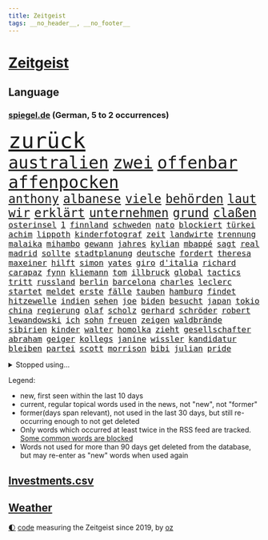 ```yaml
---
title: Zeitgeist
tags: __no_header__, __no_footer__
---
```


# [Zeitgeist](https://oliz.io/zeitgeist/)

## Language

<h3><a href="https://www.spiegel.de" target="_blank">spiegel.de</a> (German, 5 to 2 occurrences)</h3>
<p style="font-family:monospace">
<span style="font-size:32pt"><a href="news_links.html#zurück" class="current">zurück</a></span>
<br>
<span style="font-size:25pt"><a href="news_links.html#australien" class="current">australien</a></span>
<span style="font-size:25pt"><a href="news_links.html#zwei" class="current">zwei</a></span>
<span style="font-size:25pt"><a href="news_links.html#offenbar" class="current">offenbar</a></span>
<span style="font-size:25pt"><a href="news_links.html#affenpocken" class="current">affenpocken</a></span>
<br>
<span style="font-size:18pt"><a href="news_links.html#anthony" class="current">anthony</a></span>
<span style="font-size:18pt"><a href="news_links.html#albanese" class="new">albanese</a></span>
<span style="font-size:18pt"><a href="news_links.html#viele" class="current">viele</a></span>
<span style="font-size:18pt"><a href="news_links.html#behörden" class="current">behörden</a></span>
<span style="font-size:18pt"><a href="news_links.html#laut" class="current">laut</a></span>
<span style="font-size:18pt"><a href="news_links.html#wir" class="current">wir</a></span>
<span style="font-size:18pt"><a href="news_links.html#erklärt" class="current">erklärt</a></span>
<span style="font-size:18pt"><a href="news_links.html#unternehmen" class="current">unternehmen</a></span>
<span style="font-size:18pt"><a href="news_links.html#grund" class="current">grund</a></span>
<span style="font-size:18pt"><a href="news_links.html#claßen" class="new">claßen</a></span>
<br>
<span style="font-size:12pt"><a href="news_links.html#osterinsel" class="new">osterinsel</a></span>
<span style="font-size:12pt"><a href="news_links.html#1" class="current">1</a></span>
<span style="font-size:12pt"><a href="news_links.html#finnland" class="current">finnland</a></span>
<span style="font-size:12pt"><a href="news_links.html#schweden" class="current">schweden</a></span>
<span style="font-size:12pt"><a href="news_links.html#nato" class="current">nato</a></span>
<span style="font-size:12pt"><a href="news_links.html#blockiert" class="current">blockiert</a></span>
<span style="font-size:12pt"><a href="news_links.html#türkei" class="current">türkei</a></span>
<span style="font-size:12pt"><a href="news_links.html#achim" class="current">achim</a></span>
<span style="font-size:12pt"><a href="news_links.html#lippoth" class="new">lippoth</a></span>
<span style="font-size:12pt"><a href="news_links.html#kinderfotograf" class="new">kinderfotograf</a></span>
<span style="font-size:12pt"><a href="news_links.html#zeit" class="current">zeit</a></span>
<span style="font-size:12pt"><a href="news_links.html#landwirte" class="current">landwirte</a></span>
<span style="font-size:12pt"><a href="news_links.html#trennung" class="current">trennung</a></span>
<span style="font-size:12pt"><a href="news_links.html#malaika" class="new">malaika</a></span>
<span style="font-size:12pt"><a href="news_links.html#mihambo" class="new">mihambo</a></span>
<span style="font-size:12pt"><a href="news_links.html#gewann" class="current">gewann</a></span>
<span style="font-size:12pt"><a href="news_links.html#jahres" class="current">jahres</a></span>
<span style="font-size:12pt"><a href="news_links.html#kylian" class="current">kylian</a></span>
<span style="font-size:12pt"><a href="news_links.html#mbappé" class="current">mbappé</a></span>
<span style="font-size:12pt"><a href="news_links.html#sagt" class="current">sagt</a></span>
<span style="font-size:12pt"><a href="news_links.html#real" class="current">real</a></span>
<span style="font-size:12pt"><a href="news_links.html#madrid" class="current">madrid</a></span>
<span style="font-size:12pt"><a href="news_links.html#sollte" class="current">sollte</a></span>
<span style="font-size:12pt"><a href="news_links.html#stadtplanung" class="new">stadtplanung</a></span>
<span style="font-size:12pt"><a href="news_links.html#deutsche" class="current">deutsche</a></span>
<span style="font-size:12pt"><a href="news_links.html#fordert" class="current">fordert</a></span>
<span style="font-size:12pt"><a href="news_links.html#theresa" class="new">theresa</a></span>
<span style="font-size:12pt"><a href="news_links.html#maxeiner" class="new">maxeiner</a></span>
<span style="font-size:12pt"><a href="news_links.html#hilft" class="current">hilft</a></span>
<span style="font-size:12pt"><a href="news_links.html#simon" class="current">simon</a></span>
<span style="font-size:12pt"><a href="news_links.html#yates" class="current">yates</a></span>
<span style="font-size:12pt"><a href="news_links.html#giro" class="current">giro</a></span>
<span style="font-size:12pt"><a href="news_links.html#d'italia" class="current">d'italia</a></span>
<span style="font-size:12pt"><a href="news_links.html#richard" class="current">richard</a></span>
<span style="font-size:12pt"><a href="news_links.html#carapaz" class="new">carapaz</a></span>
<span style="font-size:12pt"><a href="news_links.html#fynn" class="current">fynn</a></span>
<span style="font-size:12pt"><a href="news_links.html#kliemann" class="current">kliemann</a></span>
<span style="font-size:12pt"><a href="news_links.html#tom" class="current">tom</a></span>
<span style="font-size:12pt"><a href="news_links.html#illbruck" class="new">illbruck</a></span>
<span style="font-size:12pt"><a href="news_links.html#global" class="current">global</a></span>
<span style="font-size:12pt"><a href="news_links.html#tactics" class="new">tactics</a></span>
<span style="font-size:12pt"><a href="news_links.html#tritt" class="current">tritt</a></span>
<span style="font-size:12pt"><a href="news_links.html#russland" class="current">russland</a></span>
<span style="font-size:12pt"><a href="news_links.html#berlin" class="current">berlin</a></span>
<span style="font-size:12pt"><a href="news_links.html#barcelona" class="current">barcelona</a></span>
<span style="font-size:12pt"><a href="news_links.html#charles" class="current">charles</a></span>
<span style="font-size:12pt"><a href="news_links.html#leclerc" class="current">leclerc</a></span>
<span style="font-size:12pt"><a href="news_links.html#startet" class="current">startet</a></span>
<span style="font-size:12pt"><a href="news_links.html#meldet" class="current">meldet</a></span>
<span style="font-size:12pt"><a href="news_links.html#erste" class="current">erste</a></span>
<span style="font-size:12pt"><a href="news_links.html#fälle" class="current">fälle</a></span>
<span style="font-size:12pt"><a href="news_links.html#tauben" class="new">tauben</a></span>
<span style="font-size:12pt"><a href="news_links.html#hamburg" class="current">hamburg</a></span>
<span style="font-size:12pt"><a href="news_links.html#findet" class="current">findet</a></span>
<span style="font-size:12pt"><a href="news_links.html#hitzewelle" class="current">hitzewelle</a></span>
<span style="font-size:12pt"><a href="news_links.html#indien" class="current">indien</a></span>
<span style="font-size:12pt"><a href="news_links.html#sehen" class="current">sehen</a></span>
<span style="font-size:12pt"><a href="news_links.html#joe" class="current">joe</a></span>
<span style="font-size:12pt"><a href="news_links.html#biden" class="current">biden</a></span>
<span style="font-size:12pt"><a href="news_links.html#besucht" class="current">besucht</a></span>
<span style="font-size:12pt"><a href="news_links.html#japan" class="current">japan</a></span>
<span style="font-size:12pt"><a href="news_links.html#tokio" class="current">tokio</a></span>
<span style="font-size:12pt"><a href="news_links.html#china" class="current">china</a></span>
<span style="font-size:12pt"><a href="news_links.html#regierung" class="current">regierung</a></span>
<span style="font-size:12pt"><a href="news_links.html#olaf" class="current">olaf</a></span>
<span style="font-size:12pt"><a href="news_links.html#scholz" class="current">scholz</a></span>
<span style="font-size:12pt"><a href="news_links.html#gerhard" class="current">gerhard</a></span>
<span style="font-size:12pt"><a href="news_links.html#schröder" class="current">schröder</a></span>
<span style="font-size:12pt"><a href="news_links.html#robert" class="current">robert</a></span>
<span style="font-size:12pt"><a href="news_links.html#lewandowski" class="current">lewandowski</a></span>
<span style="font-size:12pt"><a href="news_links.html#ich" class="current">ich</a></span>
<span style="font-size:12pt"><a href="news_links.html#sohn" class="current">sohn</a></span>
<span style="font-size:12pt"><a href="news_links.html#freuen" class="current">freuen</a></span>
<span style="font-size:12pt"><a href="news_links.html#zeigen" class="current">zeigen</a></span>
<span style="font-size:12pt"><a href="news_links.html#waldbrände" class="current">waldbrände</a></span>
<span style="font-size:12pt"><a href="news_links.html#sibirien" class="current">sibirien</a></span>
<span style="font-size:12pt"><a href="news_links.html#kinder" class="current">kinder</a></span>
<span style="font-size:12pt"><a href="news_links.html#walter" class="current">walter</a></span>
<span style="font-size:12pt"><a href="news_links.html#homolka" class="current">homolka</a></span>
<span style="font-size:12pt"><a href="news_links.html#zieht" class="current">zieht</a></span>
<span style="font-size:12pt"><a href="news_links.html#gesellschafter" class="new">gesellschafter</a></span>
<span style="font-size:12pt"><a href="news_links.html#abraham" class="current">abraham</a></span>
<span style="font-size:12pt"><a href="news_links.html#geiger" class="current">geiger</a></span>
<span style="font-size:12pt"><a href="news_links.html#kollegs" class="current">kollegs</a></span>
<span style="font-size:12pt"><a href="news_links.html#janine" class="current">janine</a></span>
<span style="font-size:12pt"><a href="news_links.html#wissler" class="current">wissler</a></span>
<span style="font-size:12pt"><a href="news_links.html#kandidatur" class="current">kandidatur</a></span>
<span style="font-size:12pt"><a href="news_links.html#bleiben" class="current">bleiben</a></span>
<span style="font-size:12pt"><a href="news_links.html#partei" class="current">partei</a></span>
<span style="font-size:12pt"><a href="news_links.html#scott" class="current">scott</a></span>
<span style="font-size:12pt"><a href="news_links.html#morrison" class="new">morrison</a></span>
<span style="font-size:12pt"><a href="news_links.html#bibi" class="current">bibi</a></span>
<span style="font-size:12pt"><a href="news_links.html#julian" class="current">julian</a></span>
<span style="font-size:12pt"><a href="news_links.html#pride" class="new">pride</a></span>
</p>
<details>
<summary>Stopped using...</summary>
<p class="former" style="font-size:12pt">
führende(577) 100000(576) amerikanische(576) behandelt(576) führerschein(575) komplizen(575) protesten(575) reduziert(575) bayerns(574) festnahmen(574) aufgerufen(573) bidens(573) boot(573) demonstriert(573) laden(573) landesregierung(573) mittelmeer(573) neuinfektionen(573) prüft(573) serien(573) spur(573) wirkte(573) österreichische(573) blicken(572) entkommen(572) gekündigt(572) katze(572) ließen(572) rassistische(572) schoss(572) spielraum(572) uspräsidenten(572) erinnerungen(571) fenster(571) höchsten(571) manöver(571) regel(571) stecken(571) tödlicher(571) umdenken(571) eskalation(570) gebaut(570) joachim(570) nachfolge(570) uhr(570) verrät(570) geholt(569) gott(569) massiver(569) rekordmeister(569) sicherheitsbehörden(569) stoppte(569) asche(568) beeinflussen(568) gefüllt(568) kanzlerin(568) kochen(568) lebenslange(568) liege(568) toni(568) 6(567) australische(567) britischer(567) erfahren(567) früherer(567) karriereberaterin(567) mahnt(567) moderator(567) märchen(567) nachwuchs(567) strafe(567) strafmaßnahmen(567) verwendet(567) vieler(567) überlebt(567) billionen(566) d(566) einreisen(566) froh(566) gewaltige(566) jüngeren(566) kündigung(566) mütter(566) verhandlungen(566) erbe(565) erlitt(565) maß(565) organisationen(565) pferd(565) problemen(565) spanier(565) widerspruch(565) zurückkehren(565) 130(564) aufklären(564) freude(564) gekostet(564) jung(564) lehnen(564) restaurant(564) still(564) usschauspielerin(564) venezuela(564) verlängerung(564) verschärfung(564) 400(563) ausfallen(563) gesagt(563) größter(563) jahrhundert(563) souverän(563) stets(563) belarussischen(562) bestimmten(562) drohungen(562) selben(562) stück(562) voll(562) weder(562) zählen(562) aktiv(561) datenanalyse(561) drastischen(561) hans(561) hölle(561) pünktlich(561) schauen(561) billie(560) brauche(560) gefragt(560) nutzte(560) präsidentin(560) rettungskräfte(560) sensation(560) 3000(559) aktivistin(559) attentäter(559) eilish(559) gabriel(559) gebrochen(559) größeren(559) leichte(559) lüge(559) lügen(559) werbung(559) anbieter(558) beschränkungen(558) kontrollen(558) negativen(558) olympische(558) taiwan(558) werke(558) wiederholt(558) angenommen(557) erfunden(557) finanzieren(557) schwindet(557) steckte(557) verlauf(557) zwischenzeitlich(557) berät(556) ereignisse(556) ergibt(556) karin(556) schlimmste(556) voraussetzungen(556) wende(556) dar(555) e(555) siegen(555) zurückgegangen(555) goldenen(554) katholische(554) begriff(553) demokratische(553) seltsame(553) todesopfer(553) verbände(553) eingreifen(552) hürde(552) mehrerer(552) verfehlt(552) 2030(551) neuauflage(551) züge(551) marsch(550) testet(550) wiederholen(550) entspannung(549) erwischt(549) katholischen(549) konsum(549) rechtzeitig(549) staffel(549) gesundheitsministerium(548) glaubwürdigkeit(548) impfungen(547) schockiert(547) überschwemmungen(547) 19jähriger(546) erweist(546) steffen(546) varianten(546) fortuna(545) erkranken(544) wind(544) wirbel(543) gehörte(542) aktivist(540) fertig(540) hackerangriff(540) benötigte(538) impfstoffe(538) intelligenz(538) kindheit(538) minderjährigen(537) stärkt(537) verkürzt(536) kapitel(533) schritten(530) hinterlässt(529) grünenchefin(528) beendete(527) afrikas(526) gerieten(526) verlegen(526) johannes(523) sophie(523) vorgenommen(522) armen(521) spionage(521) heizen(519) prägte(518) anderswo(517) eingeräumt(514) schadensersatz(511) quadratmeter(507) bundespräsidenten(505) mehren(505) fotografieren(504) koblenz(504) schutzsuchende(504) ausweg(497) leiter(492) brutalen(491) sachen(491) seniorin(491) befunden(490) flogen(489) überwiegend(484) uskapitol(477) cent(470) niederländer(469) räumte(466) anna(462) estland(449) afghanistans(444) grab(442) fahrbahn(434) kleinstadt(434) großstädten(432) 20jährige(427) worüber(420) ermittlungsverfahren(399) tierpark(386) wüste(380) höchster(374) eile(370) reichtum(367) außenseiter(360) schwerste(350) richteten(348) gegend(338) jamie(335) verursachen(335) pop(332) darstellung(331) jahresende(327) flohen(326) kolumbien(326) serbien(326) müll(323) treibstoff(322) erlebnisse(321) ausgestellt(320) bürgern(320) parkplatz(316) mythos(315) mangelware(314) gerichtet(311) fluggesellschaften(310) brannte(309) entsorgt(309) rängen(309) astronomen(308) erhöhte(307) liebt(307) peters(307) 1962(301) britisches(301) freigesprochen(301) eingriff(299) kilogramm(298) schrumpft(298) verliebt(298) australischen(297) kämpften(297) verharmlost(297) verheerende(297) 160(295) eröffnen(295) norwegische(295) auslaufen(294) cup(294) dick(294) europol(294) seele(294) brücken(290) zwischendurch(290) 1997(287) fühlte(283) knie(282) selbstkritisch(282) thiel(282) blind(279) forschungsteam(279) ioc(271) komitee(271) kuriose(271) vizepräsidentin(270) wechselte(270) debattieren(267) handelsverband(266) schwarz(265) supermärkte(265) genießt(264) rätselhafte(262) krisenmanagement(260) marsalek(259) autokraten(257) benedikt(256) gesammelt(255) plante(255) befürchtete(254) 15jährigen(253) anhängern(253) lebenden(253) achtjährige(252) one(251) geleistet(250) genervt(250) verbrannt(249) hansjoachim(247) börsen(246) heiße(246) niedergang(246) nouripour(246) flüchtende(245) angestellten(242) nachmittag(239) kohleausstieg(238) kritischen(237) papiere(237) emirat(236) world(234) masters(233) diebe(230) draghi(227) rücktrittsforderungen(226) dealer(225) protokoll(224) koalitionsvertrag(223) virginia(223) weltberühmt(222) unerwünschte(221) satt(220) brooklyn(219) erzbischof(219) games(219) überfallen(219) feminismus(218) augenhöhe(217) eindringlich(217) krankenhauseinweisungen(216) zusehen(216) übertragung(216) anheben(215) euländern(215) lotto(215) protestierten(215) 15000(214) mr(214) nikita(214) ausgetauscht(213) medwedew(213) renten(212) saarbrücken(212) umgebracht(212) ehrung(210) mehrfamilienhaus(210) emotionen(208) kursieren(208) rechtsradikale(208) 1991(207) genügen(207) briefe(203) durchschnittlich(202) gefälschtem(202) jährlich(202) vornehmen(201) irving(200) kyrie(200) adam(199) grenzgebiet(199) jesse(198) lasst(198) wichtiges(198) brennenden(197) grünenspitze(197) stau(197) berufseinstieg(195) provokationen(195) suizid(195) 200000(194) argumenten(194) geklaut(194) raketenabwehr(194) erreichbar(193) missbrauchsskandal(192) richtete(192) zulauf(191) sterne(189) nets(187) hitlergruß(184) opel(184) geheimdienste(183) menschlichkeit(183) chefredakteur(182) kernkraftwerk(182) drogenhandel(181) schlimme(181) wirtschaftsforscher(181) xvi(180) fotografin(179) produzenten(179) energieriesen(178) porträtiert(178) siegerin(177) aaron(176) geopolitische(173) aufarbeiten(171) auschwitz(171) professor(171) fußballs(170) swr(170) berlinale(169) lebendig(168) westlicher(168) archäologe(167) verzögerungen(167) macrons(166) bemerkt(165) topspieler(164) covorsitzende(163) dunkeln(162) wundern(162) airlines(160) pech(160) regierungen(160) schärfere(157) decken(156) einzuholen(156) harsch(156) jahresbeginn(156) rechtfertigt(156) haag(155) ostern(155) bewirken(154) khan(154) satellitenbild(154) eva(153) hohes(153) tierwohl(153) angeblicher(152) chefcoach(151) enormen(151) söldnern(151) formel1saison(148) sank(148) sinnlos(148) diskussionen(147) maßgeblich(146) mercedesbenz(146) mitarbeitenden(146) rauschgift(145) tvmoderatorin(145) morddrohungen(144) erwägen(143) festivals(143) verteuert(142) 107(141) organisatoren(141) funklöcher(140) mobilfunknetze(140) tierärzte(140) verletzung(140) glamour(139) gebremst(138) verbündete(136) 87(135) dopings(135) faktor(135) feigheit(135) brisant(134) friert(134) füllt(134) mahnte(134) schwimmende(134) zugelassene(134) teuerung(133) transport(133) verstreichen(133) preissteigerungen(132) passende(131) übergewicht(131) leitete(130) betonte(129) bredouille(129) dublin(129) emotionale(129) marieagnes(129) organisiert(128) surfer(128) einfaches(127) richtungen(127) schwerwiegender(127) erbeuten(126) weiten(126) gefühle(125) impfausweis(124) autozulieferer(123) herausragenden(123) problematisch(123) curry(122) klara(122) sicherheitslücke(122) südpazifik(122) wahnsinn(122) küken(121) pool(121) schutzgebieten(121) masepin(120) watzke(120) abstiegskampf(119) kanye(119) lebenswerk(119) rennstall(119) aktionsplan(118) riesenreich(118) gelder(117) militärbündnis(117) pelé(117) solar(117) berger(116) einrichten(116) opa(116) schaulustige(116) ukraines(116) eingegangen(115) lwiw(115) marvin(115) gewaltigen(114) kremls(114) kriterien(114) anpassungen(113) franco(113) haderte(113) erzbistum(112) website(112) elite(111) frauenquote(111) männlicher(111) vatikans(111) erweitern(110) neuerungen(110) regenfällen(110) verkehrsunfall(110) verringern(110) blühen(109) dahintersteckt(109) demos(109) normalen(109) dj(108) kaczyński(108) messen(108) heimgesucht(106) lauten(106) männlichen(106) zehnmal(106) buhrufe(105) christen(105) kinderwunsch(105) drangsaliert(104) formel1star(104) haftbefehle(104) lebensmittelpreise(104) maskentragen(103) protestierende(103) unternehmens(103) verbrechern(103) coronadaten(102) gegründet(102) gemeldete(102) schriften(102) wagt(102) ausgeschlagen(101) geywitz(101) kasachstan(101) reederei(101) sicherheitsrates(101) spionagesoftware(101) allzeithoch(100) grandslamturnier(100) grünem(100) mutmaßlichem(100) islamabad(99) liz(99) fitness(98) nirvana(98) spaltung(98) belastungen(97) chemie(97) fabriken(97) flaggschiff(96) geschenk(96) nahrungsmittel(96) coronainfizierten(95) tunesien(95) versus(95) douglas(94) erneuert(94) malis(94) exaußenminister(92) sigmar(92) handballer(91) lockdownpartys(91) unionspolitiker(91) vergleichsweise(91) vielzahl(91) anklagepunkten(90) anstrengungen(90) eindhoven(90) fortbildung(90) populär(90) reuters(90) steueroase(90) unangemeldeten(90) unweit(90) usforscher(90) aufgedeckt(89) bitter(89) lohnen(89) prellungen(89) ostens(88) sünden(88) süßigkeiten(88) trick(88) verwüsten(88) dortmunder(87) frachtcontainer(87) strafverfolgungsbehörden(87) zahlungen(87) abstellen(86) scotland(86) topform(86) yard(86) 83jährige(84) artenvielfalt(84) emotionalen(84) gebucht(84) gütern(84) kontaktverfolgung(84) ramona(84) wärmedämmung(84) überzeugung(84) gemeinsamkeit(83) hinweg(83) hut(83) iwf(83) joggen(83) monster(83) vorstandsvorsitzender(83) erzeugt(82) grünenführung(82) massenmord(82) usostküste(82) jegliche(81) witwer(81) übrigen(81) vorladung(80) warme(80) fettleibigkeit(79) gladbacher(79) klargestellt(79) zugutekommen(79) aufhören(78) fügt(78) krasse(78) neubauten(78) salah(78) unicef(78) uscomedian(78) à(78) deutschrussische(77) eingeliefert(77) gedemütigt(77) kolumbianischen(77) verkraften(77) weltmacht(77) 49jährigen(76) gezockt(76) unwohl(76) verenden(76) 17jährige(75) 21jährige(75) extremisten(75) guineabissau(75) kulinarisch(75) müsst(75) beckham(74) demi(74) moore(74) pfeiffer(74) schätzt(74) ussängerin(74) weltgesundheitsorganisation(74) betrogen(73) sprengsatz(73) verkehrskontrolle(73) anhalten(72) anrichtet(72) fußballlegende(72) like(72) westafrika(72) zivilen(72) asylsuchende(71) autobosse(71) forscht(71) jugendstrafe(71) kapitols(71) lasten(71) oppositionschef(71) bnd(70) historie(70) prophezeit(70) sehnt(70) verübt(70) ausbildungsverträge(69) begingen(69) obamas(69) silber(69) ultimatum(69) eautoprämie(68) kleingärtner(68) kundgebungen(68) mülleimer(68) prognostizieren(68) schwanken(68) welthandel(68) aschaffenburg(67) eintreffen(67) inhalten(67) sportlicher(67) tunesiens(67) bescheiden(66) erwischte(66) fadenscheinigen(66) getarnt(66) grey(66) konkurrentin(66) niemanden(66) notunterkünfte(66) theis(66) tonne(66) abdeslam(65) düstere(65) englands(65) fragebogen(65) matsch(65) millionenbeträge(65) normale(65) onlineshop(65) psychologisch(65) teamwettbewerb(65) abstoßen(64) bankkunden(64) dogg(64) gebühren(64) kendrick(64) konfrontationen(64) lamar(64) schwerfällt(64) snoop(64) systemen(64) vereinbarungen(64) 450000(63) kalifornische(63) rockse(63) roller(63) stoffe(63) verseucht(63) 03(62) carl(62) johanna(62) ritt(62) fußballwelt(61) heimfans(61) kirchen(61) russin(61) sbahnen(61) schriftliche(61) baustein(60) dopingfall(60) geburtstagsparty(60) gegendemonstranten(60) gesprächsangebot(60) schwarzmeerflotte(60) anschlagspläne(59) immens(59) markenzeichen(59) verschlimmert(59) abgestimmt(58) dachziegel(58) gefolgt(58) küren(58) schwacher(58) deutschrussischen(57) aufräumarbeiten(56) sondiert(56) abgezogen(55) austreten(55) container(55) geforderten(55) geldwäscheverdachtsfälle(55) hattrick(55) linkspartei(54) sees(54) stabil(54) ukrainerinnen(54) gesungen(53) ukrainern(53) sterbehilfe(52) töchter(52) behauptung(51) dickes(51) schädigt(51) skiurlaub(51) ausgeführt(50) bereitschaft(50) domröse(50) exnatogeneral(50) frachtschiff(50) hanslothar(50) hochschule(50) kindheitserinnerungen(50) ost(50) plastik(50) pofalla(50) ronald(50) schreckt(50) tanks(50) zynisch(50) 95jährige(49) baustelle(49) bundeskabinett(49) crowdfunding(49) festgenommenen(49) sonnenenergie(49) verlangten(49) wesel(49) eindrücke(48) schaffe(48) sekretärin(48) simpsons(48) zögerte(48) auslöschen(47) böschung(47) eupräsidentin(47) freizeitpark(47) handelspartner(47) trickst(47) willens(47) zeuge(47) abramowitsch(46) delegation(46) erdgaslieferungen(46) schockierte(46) ukrainefeldzug(46) 2035(45) beizutreten(45) erlebnissen(45) flüchtlingspolitik(45) gardasee(45) sanktion(45) t72(45) 59jähriger(44) beladen(44) fatale(44) hauptdarsteller(44) hilfstransporte(44) kot(44) kramer(44) lobbyregister(44) pakistanischen(44) selenskyjregierung(44) bewusst(43) kolossal(43) michelin(43) produktionsstopp(43) rüstungsprojekte(43) verliehen(43) ausschalten(42) bizarr(42) breiten(42) eingetroffen(42) fatal(42) moral(42) regalen(42) wiedereinführung(42) alisher(41) dilbar(41) jäger(41) nachbarschaftsstreit(41) oligarchenjacht(41) passe(41) sorokin(41) tanken(41) bereitete(40) energielieferungen(40) fußballweltmeister(40) usamerikanische(40) zugriff(40) degen(39) dylan(39) energieimporte(39) iaeachef(39) mariano(39) massenschlägerei(39) nächte(39) ticketverkäufe(39) bombardements(38) championsleagueaus(38) gru(38) institutionen(38) lys(38) verpflichtungen(38) belgrad(37) höhenlagen(37) importiert(37) kooperationen(37) vertraut(37) 55(36) beschaffen(36) gelebt(36) herstellung(36) iowa(36) melitopol(36) schutt(36) zeugin(36) aufstiegskandidaten(35) strafanzeigen(35) vergeltung(35) versetzen(35) überhöhen(35) kadaver(34) lohn(34) luftbrücke(34) rinder(34) unterhalten(34) 1977(33) aufregenden(33) boni(33) bundesfamilienministerin(33) ernüchtert(33) fluchtrouten(33) fukushima(33) hunderttausend(33) koch(33) komplexen(33) kürzester(33) unfällen(33) chemiewaffeneinsatz(32) chemische(32) erwachsen(32) hochwasserkatastrophe(32) kernkraftwerks(32) lautete(32) neuendorf(32) schimmel(32) spielerinnen(32) geschlossenen(31) günstige(31) ruhiger(31) waffenhändler(31) ahr(30) esoterischen(30) protestierte(30) quebec(30) rohingya(30) wladmir(30) extinction(29) gelassenheit(29) herstellern(29) nianzou(29) rebellion(29) tanguy(29) teilerfolg(29) vorschriften(29) aussagt(28) großhändler(28) hamsterkäufe(28) ukrainegeflüchtete(28) chemischer(27) fed(27) obduktion(27) autobranche(26) holzboot(26) schnellster(26) talkshows(26) verwüstungen(26) angetrieben(25) auffälligen(25) brandschutz(25) immobilienentwickler(25) zugspitze(25) absprung(24) achtes(24) ambivalent(24) ausgedient(24) benennt(24) bewusstlos(24) bogotá(24) mesut(24) palmen(24) abgrund(23) g20(23) hauptgewinn(23) mechaniker(23) nebenwirkungen(23) versorgungslage(23) bekunden(22) bürgerkriegs(22) championsleagueviertelfinale(22) heilige(22) hunderter(22) nachgelegt(22) schienennetz(22) drohe(21) eon(21) grundordnung(21) leber(21) sardinien(21) sound(21) trügerische(21) ach(20) tatjana(20) bußgeld(19) gehörlose(19) herne(19) maschmeyer(19) my(19) umsteigen(19) zweifelhaften(19) entschärfte(18) gaspreis(18) hungerkrise(18) iron(18) quadratisch(18) tvsenders(18) umentschieden(18) bauten(17) beck(17) gipfeltreffen(17) nordwesten(17) schiefgelaufen(17) sondermüll(17) urkainekrieg(17) zutaten(17) dome(16) fernen(16) israelischer(16) niere(16) reim(16) tu(16) wärmer(16) aufgewachsen(15) bahnübergang(15) domenico(15) familienleben(15) gegenentwurf(15) isch(15) sonnensystem(15) tedesco(15) verbringen(15) aufhört(14) entfernten(14) notwendigkeit(14) übernachten(14) fußballauswahl(13) großoffensive(13) tüftelt(13) zweifelt(13) entsprechend(12) kabinetts(12) nordrheinwestfälischen(12) usmusiker(12) zaubert(12) facto(11) gerd(11) hurtigruten(11) lieferproblemen(11) schlachtfeld(11) schmieden(11) weiterkommen(11)
</p>
</details>
<p>Legend:
<ul>
<li><span class="new">new</span>, first seen within the last 10 days</li>
<li><span class="current">current</span>, regular topical words used in the news, not "new", not "former"</li>
<li><span class="former">former(days span relevant)</span>, not used in the last 30 days, but still re-occurring enough to not get deleted</li>
<li>Only words which occurred at least twice in the RSS feed are tracked. <a href="language/filters.py">Some common words are blocked</a></li>
<li>Words not used for more than 90 days get deleted from the database, but may re-enter as "new" words when used again</li>
</ul>
</p>

## [Investments](investments.html)[.csv](investments.csv)

## [Weather](weather.html)

<footer>
<a href="javascript:toggleTheme()" class="nav">🌓</a>
<a href="https://github.com/ooz/zeitgeist">code</a> measuring the Zeitgeist since 2019, by <a href="https://oliz.io">oz</a>
</footer>
